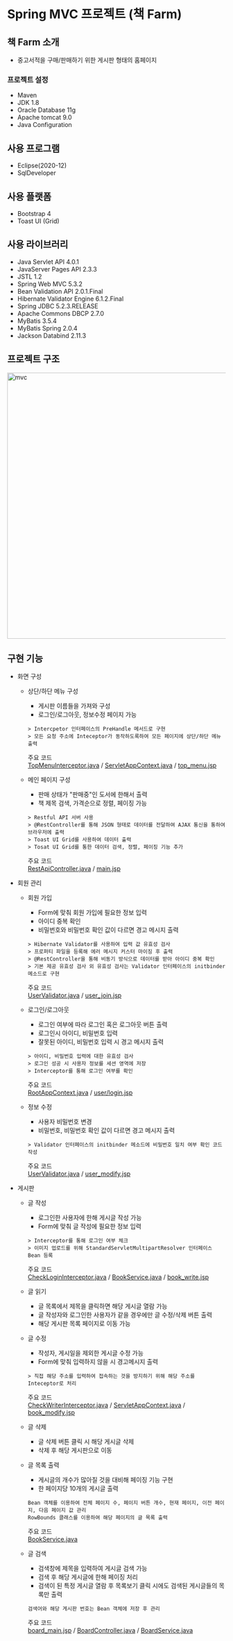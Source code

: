 # Spring MVC 프로젝트 (책 Farm)  
  
  
## 책 Farm 소개
+ 중고서적을 구매/판매하기 위한 게시판 형태의 홈페이지  
  
  
### 프로젝트 설정
+ Maven
+ JDK 1.8
+ Oracle Database 11g
+ Apache tomcat 9.0
+ Java Configuration  
  
  
## 사용 프로그램
+ Eclipse(2020-12)
+ SqlDeveloper  
  
  
## 사용 플랫폼
+ Bootstrap 4
+ Toast UI (Grid)  
  
  
## 사용 라이브러리
+ Java Servlet API 4.0.1
+ JavaServer Pages API 2.3.3
+ JSTL 1.2
+ Spring Web MVC 5.3.2
+ Bean Validation API 2.0.1.Final
+ Hibernate Validator Engine 6.1.2.Final
+ Spring JDBC 5.2.3.RELEASE
+ Apache Commons DBCP 2.7.0
+ MyBatis 3.5.4
+ MyBatis Spring 2.0.4
+ Jackson Databind 2.11.3  
  
  
## 프로젝트 구조
<img width="613" alt="mvc" src="https://user-images.githubusercontent.com/46749717/107127827-1e0abe80-68fc-11eb-8f93-419917630024.PNG">   

  
  
## 구현 기능
+ 화면 구성
  + 상단/하단 메뉴 구성
    + 게시판 이름들을 가져와 구성
    + 로그인/로그아웃, 정보수정 페이지 가능
    ```
    > Intercpetor 인터페이스의 PreHandle 메서드로 구현
    > 모든 요청 주소에 Inteceptor가 동작하도록하여 모든 페이지에 상단/하단 메뉴 출력
    ```
    주요 코드   
    [TopMenuInterceptor.java](https://github.com/hellu13/SpringMVCProject/blob/main/SpringProject/src/com/bookfarm/interceptor/TopMenuInterceptor.java) / [ServletAppContext.java](https://github.com/hellu13/SpringMVCProject/blob/main/SpringProject/src/com/bookfarm/config/ServletAppContext.java) / [top_menu.jsp](https://github.com/hellu13/SpringMVCProject/blob/main/SpringProject/WebContent/WEB-INF/views/include/top_menu.jsp)   
       
  + 메인 페이지 구성
    + 판매 상태가 "판매중"인 도서에 한해서 출력
    + 책 제목 검색, 가격순으로 정렬, 페이징 가능
    ```
    > Restful API 서버 사용
    > @RestController를 통해 JSON 형태로 데이터를 전달하여 AJAX 통신을 통하여 브라우저에 출력
    > Toast UI Grid를 사용하여 데이터 출력
    > Tosat UI Grid를 통한 데이터 검색, 정렬, 페이징 기능 추가
    ```
    주요 코드   
    [RestApiController.java](https://github.com/hellu13/SpringMVCProject/blob/main/SpringProject/src/com/bookfarm/controller/RestApiController.java) / [main.jsp](https://github.com/hellu13/SpringMVCProject/blob/main/SpringProject/WebContent/WEB-INF/views/main.jsp)  
      
      
+ 회원 관리
  + 회원 가입
    + Form에 맞춰 회원 가입에 필요한 정보 입력
    + 아이디 중복 확인
    + 비밀번호와 비밀번호 확인 값이 다르면 경고 메시지 출력
    ```
    > Hibernate Validator를 사용하여 입력 값 유효성 검사
    > 프로퍼티 파일을 등록해 에러 메시지 커스터 마이징 후 출력
    > @RestController을 통해 비동기 방식으로 데이터를 받아 아이디 중복 확인 
    > 기본 제공 유효성 검사 외 유효성 검사는 Validator 인터페이스의 initbinder 메소드로 구현
    ```
    주요 코드   
    [UserValidator.java](https://github.com/hellu13/SpringMVCProject/blob/main/SpringProject/src/com/bookfarm/validator/UserValidator.java) / [user_join.jsp](https://github.com/hellu13/SpringMVCProject/blob/main/SpringProject/WebContent/WEB-INF/views/user/join.jsp)      
    
  + 로그인/로그아웃
    + 로그인 여부에 따라 로그인 혹은 로그아웃 버튼 출력
    + 로그인시 아이디, 비밀번호 입력
    + 잘못된 아이디, 비밀번호 입력 시 경고 메시지 출력
    ```
    > 아이디, 비밀번호 입력에 대한 유효성 검사
    > 로그인 성공 시 사용자 정보를 세션 영역에 저장
    > Interceptor를 통해 로그인 여부를 확인
    ```
    주요 코드   
    [RootAppContext.java](https://github.com/hellu13/SpringMVCProject/blob/main/SpringProject/src/com/bookfarm/config/RootAppContext.java) / [user/login.jsp](https://github.com/hellu13/SpringMVCProject/blob/main/SpringProject/WebContent/WEB-INF/views/user/login.jsp)   
    
  + 정보 수정
    + 사용자 비밀번호 변경
    + 비밀번호, 비밀번호 확인 값이 다르면 경고 메시지 출력
    ```
    > Validator 인터페이스의 initbinder 메소드에 비밀번호 일치 여부 확인 코드 작성
    ```
    주요 코드   
    [UserValidator.java](https://github.com/hellu13/SpringMVCProject/blob/main/SpringProject/src/com/bookfarm/validator/UserValidator.java) / [user_modify.jsp](https://github.com/hellu13/SpringMVCProject/blob/main/SpringProject/WebContent/WEB-INF/views/user/modify.jsp)  
      
      
+ 게시판
  + 글 작성
    + 로그인한 사용자에 한해 게시글 작성 가능
    + Form에 맞춰 글 작성에 필요한 정보 입력
    ```
    > Interceptor를 통해 로그인 여부 체크
    > 이미지 업로드를 위해 StandardServletMultipartResolver 인터페이스 Bean 등록 
    ```
    주요 코드  
    [CheckLoginInterceptor.java](https://github.com/hellu13/SpringMVCProject/blob/main/SpringProject/src/com/bookfarm/interceptor/CheckLoginInterceptor.java) / [BookService.java](https://github.com/hellu13/SpringMVCProject/blob/main/SpringProject/src/com/bookfarm/service/BookService.java) / [book_write.jsp](https://github.com/hellu13/SpringMVCProject/blob/main/SpringProject/WebContent/WEB-INF/views/book/write.jsp)   
    
    
  + 글 읽기
      + 글 목록에서 제목을 클릭하면 해당 게시글 열람 가능
      + 글 작성자와 로그인한 사용자가 같을 경우에만 글 수정/삭제 버튼 출력
      + 해당 게시판 목록 페이지로 이동 가능   

  + 글 수정
    + 작성자, 게시일을 제외한 게시글 수정 가능
    + Form에 맞춰 입력하지 않을 시 경고메시지 출력
    ```
    > 직접 해당 주소를 입력하여 접속하는 것을 방지하기 위해 해당 주소를 Inteceptor로 처리
    ```
    주요 코드   
    [CheckWriterInterceptor.java](https://github.com/hellu13/SpringMVCProject/blob/main/SpringProject/src/com/bookfarm/interceptor/CheckWriterInterceptor.java) / [ServletAppContext.java](https://github.com/hellu13/SpringMVCProject/blob/main/SpringProject/src/com/bookfarm/config/ServletAppContext.java) / [book_modify.jsp](https://github.com/hellu13/SpringMVCProject/blob/main/SpringProject/WebContent/WEB-INF/views/book/modify.jsp)   
    
  + 글 삭제
    + 글 삭제 버튼 클릭 시 해당 게시글 삭제
    + 삭제 후 해당 게시판으로 이동   
    
  + 글 목록 출력
    + 게시글의 개수가 많아질 것을 대비해 페이징 기능 구현
    + 한 페이지당 10개의 게시글 출력
    ```
    Bean 객체를 이용하여 전체 페이지 수, 페이지 버튼 개수, 현재 페이지, 이전 페이지, 다음 페이지 값 관리
    RowBounds 클래스를 이용하여 해당 페이지의 글 목록 출력
    ```
    주요 코드   
    [BookService.java](https://github.com/hellu13/SpringMVCProject/blob/main/SpringProject/src/com/bookfarm/service/BookService.java)   
    
    
  + 글 검색
      + 검색창에 제목을 입력하여 게시글 검색 가능
      + 검색 후 해당 게시글에 한해 페이징 처리
      + 검색이 된 특정 게시글 열람 후 목록보기 클릭 시에도 검색된 게시글들의 목록만 출력
      ```
      검색어와 해당 게시판 번호는 Bean 객체에 저장 후 관리
      ```   
      주요 코드   
      [board_main.jsp](https://github.com/hellu13/SpringMVCProject/blob/main/SpringProject/WebContent/WEB-INF/views/board/main.jsp) / [BoardController.java](https://github.com/hellu13/SpringMVCProject/blob/main/SpringProject/src/com/bookfarm/controller/BoardController.java) / [BoardService.java](https://github.com/hellu13/SpringMVCProject/blob/main/SpringProject/src/com/bookfarm/service/BoardService.java)   
   
    
    
 
